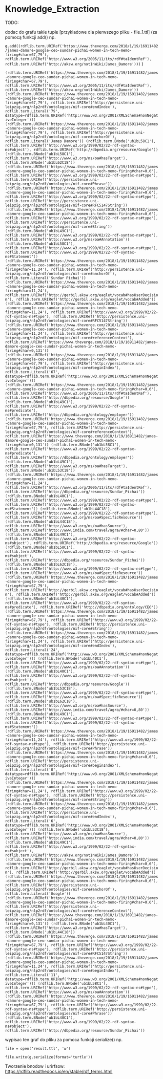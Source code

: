 # Knowledge_Extraction

TODO:

dodac do grafu takie tuple [przykladowe dla pierwszego pliku - file_1.ttl] (za pomocą funkcji add() np.

`g.add((rdflib.term.URIRef('https://www.theverge.com/2018/1/19/16911482/james-damore-google-ceo-sundar-pichai-women-in-tech-memo-firing#char=67,79'), rdflib.term.URIRef('http://www.w3.org/2005/11/its/rdf#taIdentRef'), rdflib.term.URIRef('http://aksw.org/notInWiki/James_Damore')))` )

`(rdflib.term.URIRef('https://www.theverge.com/2018/1/19/16911482/james-damore-google-ceo-sundar-pichai-women-in-tech-memo-firing#char=67,79'), rdflib.term.URIRef('http://www.w3.org/2005/11/its/rdf#taIdentRef'), rdflib.term.URIRef('http://aksw.org/notInWiki/James_Damore'))
(rdflib.term.URIRef('https://www.theverge.com/2018/1/19/16911482/james-damore-google-ceo-sundar-pichai-women-in-tech-memo-firing#char=67,79'), rdflib.term.URIRef('http://persistence.uni-leipzig.org/nlp2rdf/ontologies/nif-core#endIndex'), rdflib.term.Literal('79', datatype=rdflib.term.URIRef('http://www.w3.org/2001/XMLSchema#nonNegativeInteger')))
(rdflib.term.URIRef('https://www.theverge.com/2018/1/19/16911482/james-damore-google-ceo-sundar-pichai-women-in-tech-memo-firing#char=67,79'), rdflib.term.URIRef('http://persistence.uni-leipzig.org/nlp2rdf/ontologies/nif-core#anchorOf'), rdflib.term.Literal('James Damore'))
(rdflib.term.BNode('ub1bL58C1'), rdflib.term.URIRef('http://www.w3.org/1999/02/22-rdf-syntax-ns#object'), rdflib.term.URIRef('http://dbpedia.org/resource/Google'))
(rdflib.term.BNode('ub1bL58C1'), rdflib.term.URIRef('http://www.w3.org/ns/oa#hasTarget'), rdflib.term.BNode('ub1bL62C18'))
(rdflib.term.URIRef('https://www.theverge.com/2018/1/19/16911482/james-damore-google-ceo-sundar-pichai-women-in-tech-memo-firing#char=0,6'), rdflib.term.URIRef('http://www.w3.org/1999/02/22-rdf-syntax-ns#type'), rdflib.term.URIRef('http://persistence.uni-leipzig.org/nlp2rdf/ontologies/nif-core#Phrase'))
(rdflib.term.URIRef('https://www.theverge.com/2018/1/19/16911482/james-damore-google-ceo-sundar-pichai-women-in-tech-memo-firing#char=0,6'), rdflib.term.URIRef('http://www.w3.org/1999/02/22-rdf-syntax-ns#type'), rdflib.term.URIRef('http://persistence.uni-leipzig.org/nlp2rdf/ontologies/nif-core#RFC5147String'))
(rdflib.term.URIRef('https://www.theverge.com/2018/1/19/16911482/james-damore-google-ceo-sundar-pichai-women-in-tech-memo-firing#char=0,6'), rdflib.term.URIRef('http://www.w3.org/1999/02/22-rdf-syntax-ns#type'), rdflib.term.URIRef('http://persistence.uni-leipzig.org/nlp2rdf/ontologies/nif-core#String'))
(rdflib.term.BNode('ub1bL49C1'), rdflib.term.URIRef('http://www.w3.org/1999/02/22-rdf-syntax-ns#type'), rdflib.term.URIRef('http://www.w3.org/ns/oa#Annotation'))
(rdflib.term.BNode('ub1bL58C1'), rdflib.term.URIRef('http://www.w3.org/1999/02/22-rdf-syntax-ns#type'), rdflib.term.URIRef('http://www.w3.org/1999/02/22-rdf-syntax-ns#Statement'))
(rdflib.term.URIRef('https://www.theverge.com/2018/1/19/16911482/james-damore-google-ceo-sundar-pichai-women-in-tech-memo-firing#char=11,24'), rdflib.term.URIRef('http://persistence.uni-leipzig.org/nlp2rdf/ontologies/nif-core#anchorOf'), rdflib.term.Literal('Sundar Pichai'))
(rdflib.term.URIRef('https://www.theverge.com/2018/1/19/16911482/james-damore-google-ceo-sundar-pichai-women-in-tech-memo-firing#char=11,24'), rdflib.term.URIRef('http://gerbil.aksw.org/eaglet/vocab#hasUserDecision'), rdflib.term.URIRef('http://gerbil.aksw.org/eaglet/vocab#Added'))
(rdflib.term.URIRef('https://www.theverge.com/2018/1/19/16911482/james-damore-google-ceo-sundar-pichai-women-in-tech-memo-firing#char=11,24'), rdflib.term.URIRef('http://www.w3.org/1999/02/22-rdf-syntax-ns#type'), rdflib.term.URIRef('http://persistence.uni-leipzig.org/nlp2rdf/ontologies/nif-core#RFC5147String'))
(rdflib.term.URIRef('https://www.theverge.com/2018/1/19/16911482/james-damore-google-ceo-sundar-pichai-women-in-tech-memo-firing#char=11,24'), rdflib.term.URIRef('http://persistence.uni-leipzig.org/nlp2rdf/ontologies/nif-core#referenceContext'), rdflib.term.URIRef('https://www.theverge.com/2018/1/19/16911482/james-damore-google-ceo-sundar-pichai-women-in-tech-memo-firing#char=0,131'))
(rdflib.term.URIRef('https://www.theverge.com/2018/1/19/16911482/james-damore-google-ceo-sundar-pichai-women-in-tech-memo-firing#char=67,79'), rdflib.term.URIRef('http://persistence.uni-leipzig.org/nlp2rdf/ontologies/nif-core#beginIndex'), rdflib.term.Literal('67', datatype=rdflib.term.URIRef('http://www.w3.org/2001/XMLSchema#nonNegativeInteger')))
(rdflib.term.URIRef('https://www.theverge.com/2018/1/19/16911482/james-damore-google-ceo-sundar-pichai-women-in-tech-memo-firing#char=0,6'), rdflib.term.URIRef('http://www.w3.org/2005/11/its/rdf#taIdentRef'), rdflib.term.URIRef('http://dbpedia.org/resource/Google'))
(rdflib.term.BNode('ub1bL49C1'), rdflib.term.URIRef('http://www.w3.org/1999/02/22-rdf-syntax-ns#predicate'), rdflib.term.URIRef('http://dbpedia.org/ontology/employer'))
(rdflib.term.URIRef('https://www.theverge.com/2018/1/19/16911482/james-damore-google-ceo-sundar-pichai-women-in-tech-memo-firing#char=67,79'), rdflib.term.URIRef('http://persistence.uni-leipzig.org/nlp2rdf/ontologies/nif-core#referenceContext'), rdflib.term.URIRef('https://www.theverge.com/2018/1/19/16911482/james-damore-google-ceo-sundar-pichai-women-in-tech-memo-firing#char=0,131'))
(rdflib.term.BNode('ub1bL58C1'), rdflib.term.URIRef('http://www.w3.org/1999/02/22-rdf-syntax-ns#predicate'), rdflib.term.URIRef('http://dbpedia.org/ontology/employer'))
(rdflib.term.BNode('ub1bL49C1'), rdflib.term.URIRef('http://www.w3.org/ns/oa#hasTarget'), rdflib.term.BNode('ub1bL53C18'))
(rdflib.term.URIRef('https://www.theverge.com/2018/1/19/16911482/james-damore-google-ceo-sundar-pichai-women-in-tech-memo-firing#char=11,24'), rdflib.term.URIRef('http://www.w3.org/2005/11/its/rdf#taIdentRef'), rdflib.term.URIRef('http://dbpedia.org/resource/Sundar_Pichai'))
(rdflib.term.BNode('ub1bL40C1'), rdflib.term.URIRef('http://www.w3.org/1999/02/22-rdf-syntax-ns#type'), rdflib.term.URIRef('http://www.w3.org/1999/02/22-rdf-syntax-ns#Statement'))
(rdflib.term.BNode('ub1bL44C18'), rdflib.term.URIRef('http://www.w3.org/1999/02/22-rdf-syntax-ns#type'), rdflib.term.URIRef('http://www.w3.org/ns/oa#SpecificResource'))
(rdflib.term.BNode('ub1bL44C18'), rdflib.term.URIRef('http://www.w3.org/ns/oa#hasSource'), rdflib.term.URIRef('http://www.india.com/travel/agra/#char=0,80'))
(rdflib.term.BNode('ub1bL49C1'), rdflib.term.URIRef('http://www.w3.org/1999/02/22-rdf-syntax-ns#object'), rdflib.term.URIRef('http://dbpedia.org/resource/Google'))
(rdflib.term.BNode('ub1bL58C1'), rdflib.term.URIRef('http://www.w3.org/1999/02/22-rdf-syntax-ns#subject'), rdflib.term.URIRef('http://dbpedia.org/resource/Sundar_Pichai'))
(rdflib.term.BNode('ub1bL62C18'), rdflib.term.URIRef('http://www.w3.org/1999/02/22-rdf-syntax-ns#type'), rdflib.term.URIRef('http://www.w3.org/ns/oa#SpecificResource'))
(rdflib.term.URIRef('https://www.theverge.com/2018/1/19/16911482/james-damore-google-ceo-sundar-pichai-women-in-tech-memo-firing#char=67,79'), rdflib.term.URIRef('http://gerbil.aksw.org/eaglet/vocab#hasUserDecision'), rdflib.term.URIRef('http://gerbil.aksw.org/eaglet/vocab#Added'))
(rdflib.term.BNode('ub1bL40C1'), rdflib.term.URIRef('http://www.w3.org/1999/02/22-rdf-syntax-ns#predicate'), rdflib.term.URIRef('http://dbpedia.org/ontology/CEO'))
(rdflib.term.URIRef('https://www.theverge.com/2018/1/19/16911482/james-damore-google-ceo-sundar-pichai-women-in-tech-memo-firing#char=67,79'), rdflib.term.URIRef('http://www.w3.org/1999/02/22-rdf-syntax-ns#type'), rdflib.term.URIRef('http://persistence.uni-leipzig.org/nlp2rdf/ontologies/nif-core#String'))
(rdflib.term.URIRef('https://www.theverge.com/2018/1/19/16911482/james-damore-google-ceo-sundar-pichai-women-in-tech-memo-firing#char=11,24'), rdflib.term.URIRef('http://persistence.uni-leipzig.org/nlp2rdf/ontologies/nif-core#endIndex'), rdflib.term.Literal('24', datatype=rdflib.term.URIRef('http://www.w3.org/2001/XMLSchema#nonNegativeInteger')))
(rdflib.term.BNode('ub1bL40C1'), rdflib.term.URIRef('http://www.w3.org/1999/02/22-rdf-syntax-ns#type'), rdflib.term.URIRef('http://www.w3.org/ns/oa#Annotation'))
(rdflib.term.BNode('ub1bL40C1'), rdflib.term.URIRef('http://www.w3.org/1999/02/22-rdf-syntax-ns#subject'), rdflib.term.URIRef('http://dbpedia.org/resource/Google'))
(rdflib.term.BNode('ub1bL53C18'), rdflib.term.URIRef('http://www.w3.org/1999/02/22-rdf-syntax-ns#type'), rdflib.term.URIRef('http://www.w3.org/ns/oa#SpecificResource'))
(rdflib.term.BNode('ub1bL62C18'), rdflib.term.URIRef('http://www.w3.org/ns/oa#hasSource'), rdflib.term.URIRef('http://www.india.com/travel/agra/#char=0,80'))
(rdflib.term.BNode('ub1bL49C1'), rdflib.term.URIRef('http://www.w3.org/1999/02/22-rdf-syntax-ns#type'), rdflib.term.URIRef('http://www.w3.org/1999/02/22-rdf-syntax-ns#Statement'))
(rdflib.term.URIRef('https://www.theverge.com/2018/1/19/16911482/james-damore-google-ceo-sundar-pichai-women-in-tech-memo-firing#char=11,24'), rdflib.term.URIRef('http://www.w3.org/1999/02/22-rdf-syntax-ns#type'), rdflib.term.URIRef('http://persistence.uni-leipzig.org/nlp2rdf/ontologies/nif-core#Phrase'))
(rdflib.term.URIRef('https://www.theverge.com/2018/1/19/16911482/james-damore-google-ceo-sundar-pichai-women-in-tech-memo-firing#char=0,6'), rdflib.term.URIRef('http://persistence.uni-leipzig.org/nlp2rdf/ontologies/nif-core#beginIndex'), rdflib.term.Literal('0', datatype=rdflib.term.URIRef('http://www.w3.org/2001/XMLSchema#nonNegativeInteger')))
(rdflib.term.URIRef('https://www.theverge.com/2018/1/19/16911482/james-damore-google-ceo-sundar-pichai-women-in-tech-memo-firing#char=11,24'), rdflib.term.URIRef('http://www.w3.org/1999/02/22-rdf-syntax-ns#type'), rdflib.term.URIRef('http://persistence.uni-leipzig.org/nlp2rdf/ontologies/nif-core#String'))
(rdflib.term.URIRef('https://www.theverge.com/2018/1/19/16911482/james-damore-google-ceo-sundar-pichai-women-in-tech-memo-firing#char=0,6'), rdflib.term.URIRef('http://persistence.uni-leipzig.org/nlp2rdf/ontologies/nif-core#endIndex'), rdflib.term.Literal('6', datatype=rdflib.term.URIRef('http://www.w3.org/2001/XMLSchema#nonNegativeInteger')))
(rdflib.term.BNode('ub1bL53C18'), rdflib.term.URIRef('http://www.w3.org/ns/oa#hasSource'), rdflib.term.URIRef('http://www.india.com/travel/agra/#char=0,80'))
(rdflib.term.BNode('ub1bL49C1'), rdflib.term.URIRef('http://www.w3.org/1999/02/22-rdf-syntax-ns#subject'), rdflib.term.URIRef('http://aksw.org/notInWiki/James_Damore'))
(rdflib.term.URIRef('https://www.theverge.com/2018/1/19/16911482/james-damore-google-ceo-sundar-pichai-women-in-tech-memo-firing#char=0,6'), rdflib.term.URIRef('http://gerbil.aksw.org/eaglet/vocab#hasUserDecision'), rdflib.term.URIRef('http://gerbil.aksw.org/eaglet/vocab#Added'))
(rdflib.term.URIRef('https://www.theverge.com/2018/1/19/16911482/james-damore-google-ceo-sundar-pichai-women-in-tech-memo-firing#char=0,6'), rdflib.term.URIRef('http://persistence.uni-leipzig.org/nlp2rdf/ontologies/nif-core#anchorOf'), rdflib.term.Literal('Google'))
(rdflib.term.URIRef('https://www.theverge.com/2018/1/19/16911482/james-damore-google-ceo-sundar-pichai-women-in-tech-memo-firing#char=0,6'), rdflib.term.URIRef('http://persistence.uni-leipzig.org/nlp2rdf/ontologies/nif-core#referenceContext'), rdflib.term.URIRef('https://www.theverge.com/2018/1/19/16911482/james-damore-google-ceo-sundar-pichai-women-in-tech-memo-firing#char=0,131'))
(rdflib.term.BNode('ub1bL40C1'), rdflib.term.URIRef('http://www.w3.org/ns/oa#hasTarget'), rdflib.term.BNode('ub1bL44C18'))
(rdflib.term.URIRef('https://www.theverge.com/2018/1/19/16911482/james-damore-google-ceo-sundar-pichai-women-in-tech-memo-firing#char=67,79'), rdflib.term.URIRef('http://www.w3.org/1999/02/22-rdf-syntax-ns#type'), rdflib.term.URIRef('http://persistence.uni-leipzig.org/nlp2rdf/ontologies/nif-core#RFC5147String'))
(rdflib.term.URIRef('https://www.theverge.com/2018/1/19/16911482/james-damore-google-ceo-sundar-pichai-women-in-tech-memo-firing#char=11,24'), rdflib.term.URIRef('http://persistence.uni-leipzig.org/nlp2rdf/ontologies/nif-core#beginIndex'), rdflib.term.Literal('11', datatype=rdflib.term.URIRef('http://www.w3.org/2001/XMLSchema#nonNegativeInteger')))
(rdflib.term.BNode('ub1bL58C1'), rdflib.term.URIRef('http://www.w3.org/1999/02/22-rdf-syntax-ns#type'), rdflib.term.URIRef('http://www.w3.org/ns/oa#Annotation'))
(rdflib.term.URIRef('https://www.theverge.com/2018/1/19/16911482/james-damore-google-ceo-sundar-pichai-women-in-tech-memo-firing#char=67,79'), rdflib.term.URIRef('http://www.w3.org/1999/02/22-rdf-syntax-ns#type'), rdflib.term.URIRef('http://persistence.uni-leipzig.org/nlp2rdf/ontologies/nif-core#Phrase'))
(rdflib.term.BNode('ub1bL40C1'), rdflib.term.URIRef('http://www.w3.org/1999/02/22-rdf-syntax-ns#object'), rdflib.term.URIRef('http://dbpedia.org/resource/Sundar_Pichai'))`

wypisac ten graf do pliku za pomoca funkcji serialize() np.

`file = open('result.ttl', 'w')`

`file.write(g.serialize(format='turtle'))`

Tworzenie bnodow i urirfsow:
https://rdflib.readthedocs.io/en/stable/rdf_terms.html
